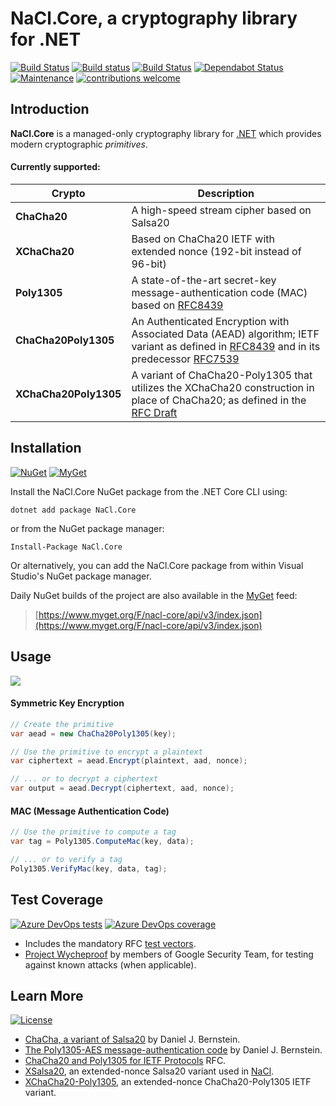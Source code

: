 # NaCl.Core, a cryptography library for .NET

[![Build Status](https://dev.azure.com/idaviddesmet/NaCl.Core/_apis/build/status/idaviddesmet.NaCl.Core)](https://dev.azure.com/idaviddesmet/NaCl.Core/_build/latest?definitionId=1)
[![Build status](https://ci.appveyor.com/api/projects/status/2k3cxt2e1r2jyinx?svg=true)](https://ci.appveyor.com/project/idaviddesmet/nacl-core)
[![Build Status](https://travis-ci.org/idaviddesmet/NaCl.Core.svg?branch=master)](https://travis-ci.org/idaviddesmet/NaCl.Core)
[![Dependabot Status](https://api.dependabot.com/badges/status?host=github&repo=idaviddesmet/NaCl.Core)](https://dependabot.com)
[![Maintenance](https://img.shields.io/maintenance/yes/2020.svg)](https://github.com/idaviddesmet/NaCl.Core)
[![contributions welcome](https://img.shields.io/badge/contributions-welcome-brightgreen.svg?style=flat)](https://github.com/idaviddesmet/NaCl.Core/issues)

## Introduction

**NaCl.Core** is a managed-only cryptography library for [.NET](https://dot.net) which provides modern cryptographic _primitives_.

#### Currently supported:

| Crypto | Description |
|--------|-------------|
| **ChaCha20** | A high-speed stream cipher based on Salsa20 |
| **XChaCha20** | Based on ChaCha20 IETF with extended nonce (192-bit instead of 96-bit) |
| **Poly1305** | A state-of-the-art secret-key message-authentication code (MAC) based on [RFC8439](https://tools.ietf.org/html/rfc8439) |
| **ChaCha20Poly1305** | An Authenticated Encryption with Associated Data (AEAD) algorithm; IETF variant as defined in [RFC8439](https://tools.ietf.org/html/rfc8439) and in its predecessor [RFC7539](https://tools.ietf.org/html/rfc7539) |
| **XChaCha20Poly1305** | A variant of ChaCha20-Poly1305 that utilizes the XChaCha20 construction in place of ChaCha20; as defined in the [RFC Draft](https://tools.ietf.org/html/draft-arciszewski-xchacha-03) |

## Installation

[![NuGet](https://buildstats.info/nuget/NaCl.Core)](https://www.nuget.org/packages/NaCl.Core/)
[![MyGet](https://img.shields.io/myget/nacl-core/v/NaCl.Core.svg)](https://www.myget.org/feed/nacl-core/package/nuget/NaCl.Core)

Install the NaCl.Core NuGet package from the .NET Core CLI using:
```
dotnet add package NaCl.Core
```

or from the NuGet package manager:
```
Install-Package NaCl.Core
```

Or alternatively, you can add the NaCl.Core package from within Visual Studio's NuGet package manager.

Daily NuGet builds of the project are also available in the [MyGet](https://www.myget.org/feed/nacl-core/package/nuget/NaCl.Core) feed:

> [https://www.myget.org/F/nacl-core/api/v3/index.json](https://www.myget.org/F/nacl-core/api/v3/index.json)

## Usage

[![](https://img.shields.io/nuget/dt/NaCl.Core.svg)](https://www.nuget.org/packages/NaCl.Core/)

#### Symmetric Key Encryption

```csharp
// Create the primitive
var aead = new ChaCha20Poly1305(key);

// Use the primitive to encrypt a plaintext
var ciphertext = aead.Encrypt(plaintext, aad, nonce);

// ... or to decrypt a ciphertext
var output = aead.Decrypt(ciphertext, aad, nonce);
```

#### MAC (Message Authentication Code)

```csharp
// Use the primitive to compute a tag
var tag = Poly1305.ComputeMac(key, data);

// ... or to verify a tag
Poly1305.VerifyMac(key, data, tag);
```

## Test Coverage

[![Azure DevOps tests](https://img.shields.io/azure-devops/tests/idaviddesmet/NaCl.Core/1?logo=azure-devops)](https://dev.azure.com/idaviddesmet/NaCl.Core/_build/latest?definitionId=1)
[![Azure DevOps coverage](https://img.shields.io/azure-devops/coverage/idaviddesmet/NaCl.Core/1.svg)](https://dev.azure.com/idaviddesmet/NaCl.Core/_build/latest?definitionId=1)

- Includes the mandatory RFC [test vectors](https://github.com/idaviddesmet/NaCl.Core/tree/master/src/NaCl.Core.Tests).
- [Project Wycheproof](https://github.com/google/wycheproof) by members of Google Security Team, for testing against known attacks (when applicable).

## Learn More

[![License](https://img.shields.io/github/license/idaviddesmet/NaCl.Core.svg)](https://github.com/idaviddesmet/NaCl.Core/blob/master/LICENSE)

- [ChaCha, a variant of Salsa20](http://cr.yp.to/chacha/chacha-20080128.pdf) by Daniel J. Bernstein.
- [The Poly1305-AES message-authentication code](http://cr.yp.to/mac/poly1305-20050329.pdf) by Daniel J. Bernstein.
- [ChaCha20 and Poly1305 for IETF Protocols](https://tools.ietf.org/html/rfc8439) RFC.
- [XSalsa20](https://cr.yp.to/snuffle/xsalsa-20110204.pdf), an extended-nonce Salsa20 variant used in [NaCl](https://nacl.cr.yp.to).
- [XChaCha20-Poly1305](https://tools.ietf.org/html/draft-arciszewski-xchacha-02), an extended-nonce ChaCha20-Poly1305 IETF variant.
